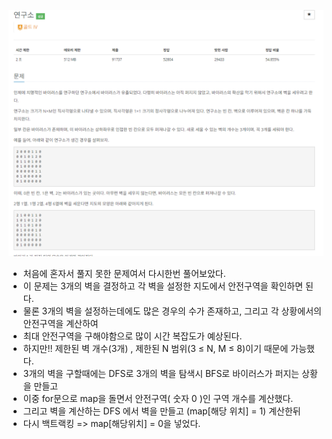 ![img.png](../_image/연구소.png)

- 처음에 혼자서 풀지 못한 문제여서 다시한번 풀어보았다. 
- 이 문제는 3개의 벽을 결정하고 각 벽을 설정한 지도에서 안전구역을 확인하면 된다.
- 물론 3개의 벽을 설정하는데에도 많은 경우의 수가 존재하고, 그리고 각 상황에서의 안전구역을 계산하여 
- 최대 안전구역을 구해야함으로 많이 시간 복잡도가 예상된다.
- 하지만!! 제한된 벽 개수(3개) , 제한된 N 범위(3 ≤ N, M ≤ 8)이기 때문에 가능했다.
- 3개의 벽을 구할때에는 DFS로 3개의 벽을 탐색시 BFS로 바이러스가 퍼지는 상황을 만들고
- 이중 for문으로 map을 돌면서 안전구역( 숫자 0 )인 구역 개수를 계산했다.
- 그리고 벽을 계산하는 DFS 에서 벽을 만들고 (map[해당 위치] = 1) 계산한뒤 
- 다시 백트랙킹 => map[해당위치] = 0을 넣었다. 